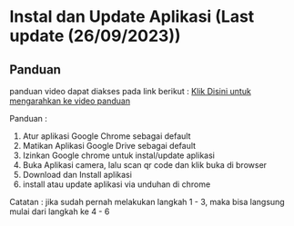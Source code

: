 # Instal dan Update Aplikasi (Last update (26/09/2023))
## Panduan
panduan video dapat diakses pada link berikut :
[Klik Disini untuk mengarahkan ke video panduan](https://drive.google.com/file/d/1goqOr6mPAwrxjTLACd4HIoVxhCeTVQW2/view?usp=drive_link)

Panduan :
1. Atur aplikasi Google Chrome sebagai default
2. Matikan Aplikasi Google Drive sebagai default
3. Izinkan Google chrome untuk instal/update aplikasi
4. Buka Aplikasi camera, lalu scan qr code dan klik buka di browser
5. Download dan Install aplikasi
6. install atau update aplikasi via unduhan di chrome

Catatan :
jika sudah pernah melakukan langkah 1 - 3, maka bisa langsung mulai dari langkah ke 4 - 6
